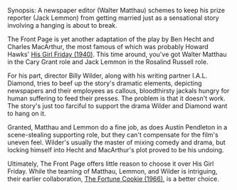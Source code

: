 Synopsis: A newspaper editor (Walter Matthau) schemes to keep his prize reporter (Jack Lemmon) from getting married just as a sensational story involving a hanging is about to break.

The Front Page is yet another adaptation of the play by Ben Hecht and Charles MacArthur, the most famous of which was probably Howard Hawks' <a href="/browse/reviews/his-girl-friday-1940/">His Girl Friday (1940)</a>. This time around, you've got Walter Matthau in the Cary Grant role and Jack Lemmon in the Rosalind Russell role.

For his part, director Billy Wilder, along with his writing partner I.A.L. Diamond, tries to beef up the story's dramatic elements, depicting newspapers and their employees as callous, bloodthirsty jackals hungry for human suffering to feed their presses. The problem is that it doesn't work. The story's just too farciful to support the drama Wilder and Diamond want to hang on it.

Granted, Matthau and Lemmon do a fine job, as does Austin Pendleton in a scene-stealing supporting role, but they can't compensate for the film's uneven feel. Wilder's usually the master of mixing comedy and drama, but locking himself into Hecht and MacArthur's plot proved to be his undoing. 

Ultimately, The Front Page offers little reason to choose it over His Girl Friday. While the teaming of Matthau, Lemmon, and Wilder is intriguing, their earlier collaboration, <a href="/browse/reviews/the-fortune-cookie-1966/">The Fortune Cookie (1966)</a>, is a better choice. 
